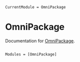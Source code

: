 ```@meta
CurrentModule = OmniPackage
```

# OmniPackage

Documentation for [OmniPackage](https://github.com/chriselrod/OmniPackage.jl).

```@index
```

```@autodocs
Modules = [OmniPackage]
```
